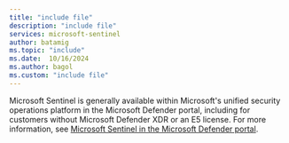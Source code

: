 ```yaml
---
title: "include file" 
description: "include file" 
services: microsoft-sentinel
author: batamig
ms.topic: "include"
ms.date:  10/16/2024
ms.author: bagol
ms.custom: "include file"
---
```


Microsoft Sentinel is generally available within Microsoft's unified security operations platform in the Microsoft Defender portal, including for customers without Microsoft Defender XDR or an E5 license. For more information, see [Microsoft Sentinel in the Microsoft Defender portal](../microsoft-sentinel-defender-portal.md).
